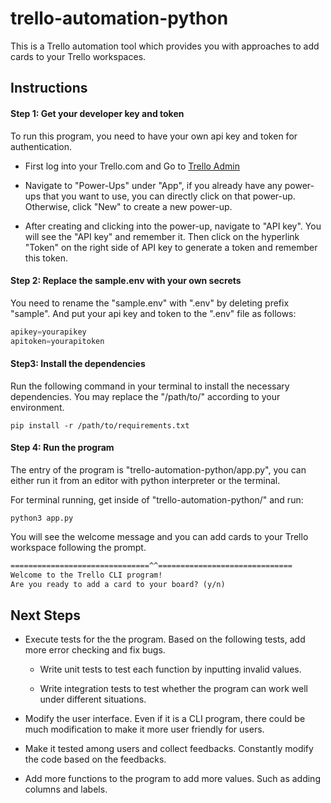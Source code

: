 # trello-automation-python

This is a Trello automation tool which provides you with approaches to add cards to your Trello workspaces. 

## Instructions

#### Step 1: Get your developer key and token

To run this program, you need to have your own api key and token for authentication.

- First log into your Trello.com and Go to [Trello Admin](https://trello.com/power-ups/admin)

- Navigate to "Power-Ups" under "App", if you already have any power-ups that you want to use, you can directly click on that power-up. Otherwise, click "New" to create a new power-up.

- After creating and clicking into the power-up, navigate to "API key". You will see the "API key" and remember it. Then click on the hyperlink "Token" on the right side of API key to generate a token and remember this token.

#### Step 2: Replace the sample.env with your own secrets

You need to rename the "sample.env" with ".env" by deleting prefix "sample". And put your api key and token to the ".env" file as follows:

```python
apikey=yourapikey
apitoken=yourapitoken
```

#### Step3: Install the dependencies

Run the following command in your terminal to install the necessary dependencies. You may replace the "/path/to/" according to your environment.

```shell
pip install -r /path/to/requirements.txt
```

#### Step 4: Run the program

The entry of the program is "trello-automation-python/app.py", you can either run it from an editor with python interpreter or the terminal.

For terminal running, get inside of "trello-automation-python/" and run:

```shell
python3 app.py
```

You will see the welcome message and you can add cards to your Trello workspace following the prompt.

```javadoc
===============================^^==============================
Welcome to the Trello CLI program!
Are you ready to add a card to your board? (y/n)
```

## Next Steps

- Execute tests for the the program. Based on the following tests, add more error checking and fix bugs.
  
  - Write unit tests to test each function by inputting invalid values. 
  
  - Write integration tests to test whether the program can work well under different situations.

- Modify the user interface. Even if it is a CLI program, there could be much modification to make it more user friendly for users.

- Make it tested among users and collect feedbacks. Constantly modify the code based on the feedbacks.

- Add more functions to the program to add more values. Such as adding columns and labels.
